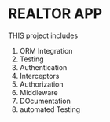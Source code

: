 # REALTOR APP
THIS project includes 
1. ORM Integration
2. Testing
3. Authentication
4. Interceptors
5. Authorization
6. Middleware
7. DOcumentation
8. automated Testing